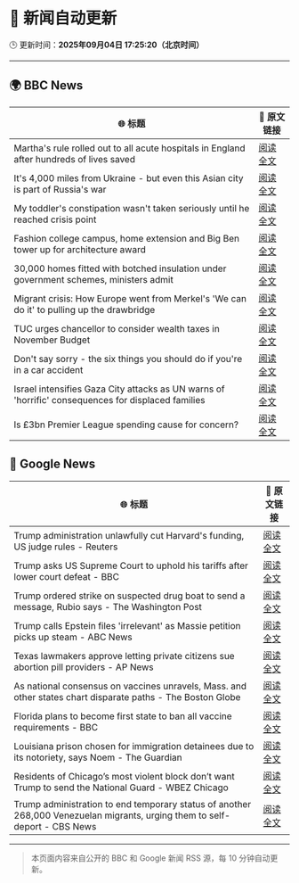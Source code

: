 # 🧠 新闻自动更新

🕒 更新时间：**2025年09月04日 17:25:20（北京时间）**

---

## 🌍 BBC News

| 🌐 标题 | 🔗 原文链接 |
|--------|-------------|
| Martha's rule rolled out to all acute hospitals in England after hundreds of lives saved | [阅读全文](https://www.bbc.com/news/articles/c8e1zw28766o?at_medium=RSS&at_campaign=rss) |
| It's 4,000 miles from Ukraine - but even this Asian city is part of Russia's war | [阅读全文](https://www.bbc.com/news/articles/cvg0e54z7x8o?at_medium=RSS&at_campaign=rss) |
| My toddler's constipation wasn't taken seriously until he reached crisis point | [阅读全文](https://www.bbc.com/news/articles/cgr9zg17n5yo?at_medium=RSS&at_campaign=rss) |
| Fashion college campus, home extension and Big Ben tower up for architecture award | [阅读全文](https://www.bbc.com/news/articles/cx27nmj77xzo?at_medium=RSS&at_campaign=rss) |
| 30,000 homes fitted with botched insulation under government schemes, ministers admit | [阅读全文](https://www.bbc.com/news/articles/c8606gp4711o?at_medium=RSS&at_campaign=rss) |
| Migrant crisis: How Europe went from Merkel's 'We can do it' to pulling up the drawbridge | [阅读全文](https://www.bbc.com/news/articles/cn5e5q7w41eo?at_medium=RSS&at_campaign=rss) |
| TUC urges chancellor to consider wealth taxes in November Budget | [阅读全文](https://www.bbc.com/news/articles/cx27nxex9dlo?at_medium=RSS&at_campaign=rss) |
| Don't say sorry - the six things you should do if you're in a car accident | [阅读全文](https://www.bbc.com/news/articles/c5ypypy2jk2o?at_medium=RSS&at_campaign=rss) |
| Israel intensifies Gaza City attacks as UN warns of 'horrific' consequences for displaced families | [阅读全文](https://www.bbc.com/news/articles/c740lm33wyeo?at_medium=RSS&at_campaign=rss) |
| Is £3bn Premier League spending cause for concern? | [阅读全文](https://www.bbc.com/sport/football/articles/cvgr35xgvjdo?at_medium=RSS&at_campaign=rss) |

## 📰 Google News

| 🌐 标题 | 🔗 原文链接 |
|--------|-------------|
| Trump administration unlawfully cut Harvard's funding, US judge rules - Reuters | [阅读全文](https://news.google.com/rss/articles/CBMisgFBVV95cUxPUE1tcDBtcUwxRlZFU21fLTl4VnBQSWlqYXdmTk54VTJEMEJiUzB0VWV1UE43T0ltZlg3N0RYRGN3R19nTzV5RF9jWk9jNTRCY1BhOFBwX0JOZWFQRWRFTmdLbVJuay1YM0I2MVpEd2tydk82bkV0eVE3Mk0zTHRIemZTYVJXc0x0aEJkWmFpdU5tckNZY0lheDVGRmlHUXFVWFlXUmV4UmhMRG5WVHduUTVB?oc=5) |
| Trump asks US Supreme Court to uphold his tariffs after lower court defeat - BBC | [阅读全文](https://news.google.com/rss/articles/CBMiWkFVX3lxTE5jNmFqNFhtX1RabUJ4WUx0Nm5jQ0h2UF9YQ3BKTjVWT0hCQkxiSHBlLURNd1dhRzNqdXRYamJCUm14RnZ1M3hYejcyRncxS1plVEl5ajAyNm9RQQ?oc=5) |
| Trump ordered strike on suspected drug boat to send a message, Rubio says - The Washington Post | [阅读全文](https://news.google.com/rss/articles/CBMikAFBVV95cUxOUF9PQXJVWTF2RWFYR2JhTUlkeUpHdDdfcHo4cHppaUtERjRfZE04SGowdTdfNVdPRVp5ZDBtMEVJLXd1YlZpSlJJUkJWSkk0RW5qTnJ2WndkOEM3ZkJGNTZiSWViYTRCcnVlZk9leUNmQWw2SndKM0JsOWtnY2k3V1gtc25JbnpUT0tvQTkyT2k?oc=5) |
| Trump calls Epstein files 'irrelevant' as Massie petition picks up steam - ABC News | [阅读全文](https://news.google.com/rss/articles/CBMiqgFBVV95cUxQVVZiT2NwOUdOWnFNX3czMmJyRmZDcWxZT19JbUJpRm5TUng3UDdBMTFOWHBwLXZfT3NDVGlXalBqSllwaWFHMlJNZ0x6Q050SFBHR3dycWVYUktkcVJpRXBINE9lZ1NsQWJveXpIdGI2WWVoRG1hU3NVakVNa2VBVmVTekVJVkJNbExXdWtuWEtoY1lONm5WZzN0MXRXM2VFVWhMX1g3VTBYZ9IBrwFBVV95cUxOUV9OcUtmMVdXd3ZFaEI2dXBpeVFNdjQzOW5CODFkOEsxc3lfNmQ1MzNnQjhVN0dnZEoyMUEzeXBDV2MzVTU0X0VBUUJPLU1rUWVYYnpIMzQybE9jQ2ZLYmpnZnRsMnBERG5qbXJ2Qk44Z01CelZXazM2Rzlrc2I3cFlVOWZhbnF4OU9INXFKelNEQjJUWnREYkJoYkZPWDZSbkJjNmdqZnF5eE1Bajc0?oc=5) |
| Texas lawmakers approve letting private citizens sue abortion pill providers - AP News | [阅读全文](https://news.google.com/rss/articles/CBMirAFBVV95cUxOTlVvTGhCWEhmaGhaeVcxd3c3bTVLY3JqeS1KRjdoa2dGaXI0eFNESWxKSHZzZllIM3VTZURjNG51S09PNzZWSjNMZnJDQy1SSUFTUHJnWC1fZXROcVZjbnRKU0V3QzVGSUJSTjZEZEh0a1RiemxZOG9jeHhFUkxVaTUxS0JScTF2RjA4SFdaNVdnY1lGSXRqSVhXRU9ZZWdISE5CZEVyWlUxUWhN?oc=5) |
| As national consensus on vaccines unravels, Mass. and other states chart disparate paths - The Boston Globe | [阅读全文](https://news.google.com/rss/articles/CBMipwFBVV95cUxOSlp4QWNJa2dPcTlscEpqMjNLOVFlNDBvS1EyRnA0c3RhcXJxMnpYbXhGRE9xWFBMNWJjd0JJV3RiWlhzdHBmUEtfRUo2elgwS29IMklGVGZTNThtUko5NkN3aVRBYmtEUENtZi1PLXFzMjNwb1FHWTgzemZSSTZpVzB1ZzBIMHhDb1NJbHNPSTRUU3hleTh1bVYxbWtIWW5zd3RQTnoxTQ?oc=5) |
| Florida plans to become first state to ban all vaccine requirements - BBC | [阅读全文](https://news.google.com/rss/articles/CBMiWkFVX3lxTE1BTUtQYkV0YnQxc2RlZHNacW1RaFA4OVpPNzJUMGF4dWh4dzI5UEFob2VVMUowMlJjeGdUTE5KaEtYVXUxbGxwYjdDNktIQ1J1XzZxZzNlV0Rxd9IBX0FVX3lxTFA0OGNmWm5Va0pzOW51M1RoalVFOU00VWlaWkRwczg0VFJXUVd0UE53WXJsNlRtSjBlQWstQk5fdU5SUkNPN3VzTVRrU3JiMG5VSkpxbXg0UklCd09TOE80?oc=5) |
| Louisiana prison chosen for immigration detainees due to its notoriety, says Noem - The Guardian | [阅读全文](https://news.google.com/rss/articles/CBMixgFBVV95cUxOYjA3N0QySVpSOWRMbWFmOTJja3oweHlqWHRqT2FUYkE1YV8wdDd6RDZwS3dBa3lKcGFpN0VaRjg1VFJVM2s4al9XNXpzMk5pdmJVNHRWSzNOUXFPSUNTUlJGMDJPNnhNN3I0SlVUZ2hoamNTaWhDMnJYZFo3aVRjRDV3VUU2TE5XNDRiX2tKVjNYVWNaa0dkLW1PMEJ2d2xxRmlJM2NTVkVUR05KNHBpVG1TX1pRVnJSUVhIbm9kajhhQ3JSTVE?oc=5) |
| Residents of Chicago’s most violent block don’t want Trump to send the National Guard - WBEZ Chicago | [阅读全文](https://news.google.com/rss/articles/CBMixgFBVV95cUxPZ1p5andCbnR6NTJlZ1cybVVoUXY3ZXlhRUlZcnl6UlRsWlhfb1VndDgxSU1oX1Fab3B1T1dkcjlrT1N5dlNiRVk3QVB2WXlvZjZ3TUZuZW5HeGNwOEZydmFKOUktTmVDb2l1dFdtTks0VTd1MUhkU0dhSldxMGZuTUtlYl9waHFvWjhDd2o4UjJLWFZiVjJ0N21fMEJsZmJXRjRHZVVUVUFZdVhUME1RaVlOQ3dBbGprb3N6NWJYTTZRQkpaV3c?oc=5) |
| Trump administration to end temporary status of another 268,000 Venezuelan migrants, urging them to self-deport - CBS News | [阅读全文](https://news.google.com/rss/articles/CBMikwFBVV95cUxOZzRWUnFXUXpNX0l6Wk9BYmdoVEVxU1hBTGh4dnNSXzQ4M2p5NU44ck9YR2FSRFVqb1BseHRleVl6VktrQ1ZtU00xMmZDclBMWjJzVzhvWnFIV3BwN0pyR0pJNk1QNU9taVFsRG5vN3JMX1hWNVFwZFAzTU1oTDBreVdycTZTYlowUHFYQ2JyRHBPNnPSAZgBQVVfeXFMTjcwY2xoaVZ1VzVzaldWS29wOVQzNmhzeXdwUzRNLUVrT19aNDFXY0Qyc0Zlck9wV0Rvdm9lT3ZFYVc0aVFYY1lSQXc2c0I2cnZsaWdLYUN4TWtNS09qOFZaRUFaUU1wTWhkZU5EamZucV90SHFwMXRXRFE2ODBZb2RsNHlzMzJfVzRvZ1l0OEgzOVRrdHREeng?oc=5) |

---
> 本页面内容来自公开的 BBC 和 Google 新闻 RSS 源，每 10 分钟自动更新。